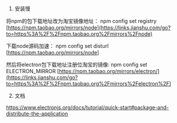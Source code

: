 

1. 安装慢

将npm的包下载地址改为淘宝镜像地址：
 npm config set registry [https://npm.taobao.org/mirrors/node](https://links.jianshu.com/go?to=https%3A%2F%2Fnpm.taobao.org%2Fmirrors%2Fnode)

下载node源码加速：
 npm config set disturl [https://npm.taobao.org/mirrors/node]

然后将electron包下载地址注册位淘宝的镜像:
 npm config set ELECTRON_MIRROR [https://npm.taobao.org/mirrors/electron/](https://links.jianshu.com/go?to=https%3A%2F%2Fnpm.taobao.org%2Fmirrors%2Felectron%2F)

2. 文档

https://www.electronjs.org/docs/tutorial/quick-start#package-and-distribute-the-application

